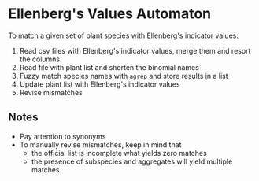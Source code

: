 # Ellenberg's Values Automaton
To match a given set of plant species with Ellenberg's indicator values:
1. Read csv files with Ellenberg's indicator values, merge them and resort the columns
1. Read file with plant list and shorten the binomial names
1. Fuzzy match species names with `agrep` and store results in a list
1. Update plant list with Ellenberg's indicator values
1. Revise mismatches

## Notes
* Pay attention to synonyms
* To manually revise mismatches, keep in mind that
  * the official list is incomplete what yields zero matches
  * the presence of subspecies and aggregates will yield multiple matches
